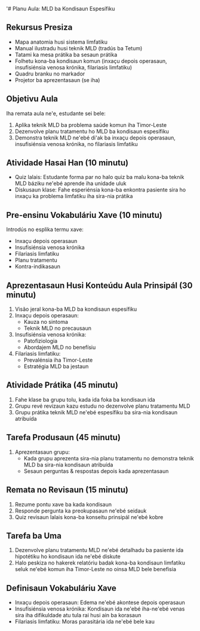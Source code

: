 '# Planu Aula: MLD ba Kondisaun Espesífiku

## Rekursus Presiza
- Mapa anatomia husi sistema limfatiku
- Manual ilustradu husi teknik MLD (tradús ba Tetum)
- Tatami ka mesa prátika ba sesaun prátika
- Folhetu kona-ba kondisaun komun (inxaçu depois operasaun, insufisiénsia venosa krónika, filariasis limfatiku)
- Quadru branku no markador
- Projetor ba aprezentasaun (se iha)

## Objetivu Aula
Iha remata aula ne'e, estudante sei bele:
1. Aplika teknik MLD ba problema saúde komun iha Timor-Leste
2. Dezenvolve planu tratamentu ho MLD ba kondisaun espesífiku
3. Demonstra teknik MLD ne'ebé di'ak ba inxaçu depois operasaun, insufisiénsia venosa krónika, no filariasis limfatiku

## Atividade Hasai Han (10 minutu)
- Quiz lalais: Estudante forma par no halo quiz ba malu kona-ba teknik MLD báziku ne'ebé aprende iha unidade uluk
- Diskusaun klase: Fahe esperiénsia kona-ba enkontra pasiente sira ho inxaçu ka problema limfatiku iha sira-nia prátika

## Pre-ensinu Vokabuláriu Xave (10 minutu)
Introdús no esplika termu xave:
- Inxaçu depois operasaun
- Insufisiénsia venosa krónika
- Filariasis limfatiku
- Planu tratamentu
- Kontra-indikasaun

## Aprezentasaun Husi Konteúdu Aula Prinsipál (30 minutu)
1. Visão jeral kona-ba MLD ba kondisaun espesífiku
2. Inxaçu depois operasaun:
   - Kauza no sintoma
   - Teknik MLD no precausaun
3. Insufisiénsia venosa krónika:
   - Patofiziologia
   - Abordajem MLD no benefísiu
4. Filariasis limfatiku:
   - Prevalénsia iha Timor-Leste
   - Estratégia MLD ba jestaun

## Atividade Prátika (45 minutu)
1. Fahe klase ba grupu tolu, kada ida foka ba kondisaun ida
2. Grupu revé revizaun kazu estudu no dezenvolve planu tratamentu MLD
3. Grupu prátika teknik MLD ne'ebé espesífiku ba sira-nia kondisaun atribuída

## Tarefa Produsaun (45 minutu)
1. Aprezentasaun grupu:
   - Kada grupu aprezenta sira-nia planu tratamentu no demonstra teknik MLD ba sira-nia kondisaun atribuída
   - Sesaun perguntas & respostas depois kada aprezentasaun

## Remata no Revisaun (15 minutu)
1. Rezume pontu xave ba kada kondisaun
2. Responde pergunta ka preokupasaun ne'ebé seidauk
3. Quiz revisaun lalais kona-ba konseitu prinsipál ne'ebé kobre

## Tarefa ba Uma
1. Dezenvolve planu tratamentu MLD ne'ebé detalhadu ba pasiente ida hipotétiku ho kondisaun ida ne'ebé diskute
2. Halo peskiza no hakerek relatóriu badak kona-ba kondisaun limfatiku seluk ne'ebé komun iha Timor-Leste no oinsa MLD bele benefisia

## Definisaun Vokabuláriu Xave
- Inxaçu depois operasaun: Edema ne'ebé akontese depois operasaun
- Insufisiénsia venosa krónika: Kondisaun ida ne'ebé iha-ne'ebé venas sira iha difikuldade atu tula rai husi ain ba korasaun
- Filariasis limfatiku: Moras parasitária ida ne'ebé bele kau